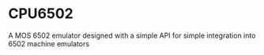 # CPU6502
A MOS 6502 emulator designed with a simple API for simple integration into 6502 machine emulators
